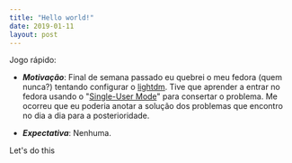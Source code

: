 ```yaml
---
title: "Hello world!"
date: 2019-01-11
layout: post
---
```


Jogo rápido: 

+ **_Motivação_**: Final de semana passado eu quebrei o meu fedora (quem nunca?) tentando configurar o [lightdm]. Tive que aprender a entrar no fedora usando o "[Single-User Mode]" para consertar o problema. Me ocorreu que eu poderia anotar a solução dos problemas que encontro no dia a dia para a posterioridade. 

+ **_Expectativa_**: Nenhuma. 

Let's do this

[lightdm]: https://en.wikipedia.org/wiki/LightDM
[Single-User Mode]: https://docs.fedoraproject.org/en-US/Fedora/13/html/Installation_Guide/s1-rescuemode-booting-single.html
